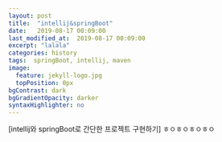 ```yaml
---
layout: post
title:  "intellij&springBoot"
date:   2019-08-17 00:09:00
last_modified_at:  2019-08-17 00:09:00
excerpt: "lalala"
categories: history
tags:  springBoot, intellij, maven
image:
  feature: jekyll-logo.jpg
  topPosition: 0px
bgContrast: dark
bgGradientOpacity: darker
syntaxHighlighter: no
---
```


[intellij와 springBoot로 간단한 프로젝트 구현하기]
ㅎㅇㅎㅇㅎㅇㅎㅇ
